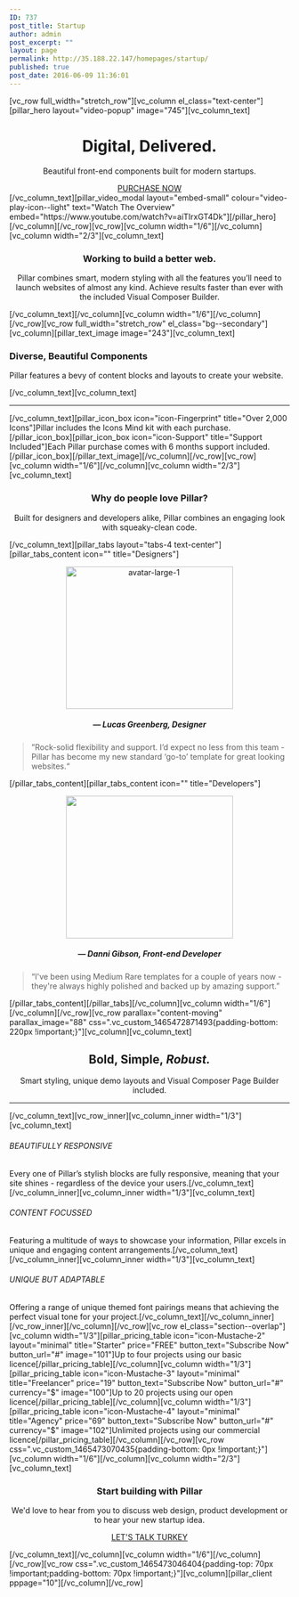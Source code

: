 ```yaml
---
ID: 737
post_title: Startup
author: admin
post_excerpt: ""
layout: page
permalink: http://35.188.22.147/homepages/startup/
published: true
post_date: 2016-06-09 11:36:01
---
```

[vc_row full_width="stretch_row"][vc_column el_class="text-center"][pillar_hero layout="video-popup" image="745"][vc_column_text]
<h1 style="text-align: center;">Digital, Delivered.</h1>
<p class="lead" style="text-align: center;">Beautiful front-end components
built for modern startups.</p>

<div style="text-align: center;"><a class="btn" href="https://themeforest.net/item/pillar-multipurpose-multiconcept-responsive-wordpress-theme/17795788?ref=tommusrhodus"><span class="btn__text">PURCHASE NOW</span></a></div>
[/vc_column_text][pillar_video_modal layout="embed-small" colour="video-play-icon--light" text="Watch The Overview" embed="https://www.youtube.com/watch?v=aiTIrxGT4Dk"][/pillar_hero][/vc_column][/vc_row][vc_row][vc_column width="1/6"][/vc_column][vc_column width="2/3"][vc_column_text]
<h3 style="text-align: center;">Working to build a better web.</h3>
<p class="lead" style="text-align: center;">Pillar combines smart, modern styling with all the features you’ll need to launch websites of almost any kind. Achieve results faster than ever with the included Visual Composer Builder.</p>
[/vc_column_text][/vc_column][vc_column width="1/6"][/vc_column][/vc_row][vc_row full_width="stretch_row" el_class="bg--secondary"][vc_column][pillar_text_image image="243"][vc_column_text]
<h3>Diverse, Beautiful Components</h3>
<p class="lead">Pillar features a bevy of content blocks and layouts to create your website.</p>
[/vc_column_text][vc_column_text]

<hr />

[/vc_column_text][pillar_icon_box icon="icon-Fingerprint" title="Over 2,000 Icons"]Pillar includes the Icons Mind kit with each purchase.[/pillar_icon_box][pillar_icon_box icon="icon-Support" title="Support Included"]Each Pillar purchase comes with 6 months support included.[/pillar_icon_box][/pillar_text_image][/vc_column][/vc_row][vc_row][vc_column width="1/6"][/vc_column][vc_column width="2/3"][vc_column_text]
<h3 style="text-align: center;">Why do people love Pillar?</h3>
<p class="lead" style="text-align: center;">Built for designers and developers alike, Pillar combines an engaging look with squeaky-clean code.</p>
[/vc_column_text][pillar_tabs layout="tabs-4 text-center"][pillar_tabs_content icon="" title="Designers"]
<p style="text-align: center;"><img class="aligncenter size-medium wp-image-555" src="http://35.188.22.147/wp-content/uploads/2016/06/avatar-large-1-300x256.png" alt="avatar-large-1" width="300" height="256" /></p>

<h5 style="text-align: center;">— Lucas Greenberg, Designer</h5>
<blockquote>”Rock-solid flexibility and support. I’d expect no less from this team - Pillar has become my new standard ‘go-to’ template for great looking websites.“</blockquote>
[/pillar_tabs_content][pillar_tabs_content icon="" title="Developers"]
<p style="text-align: center;"><img class="aligncenter wp-image-750 size-medium" src="http://35.188.22.147/wp-content/uploads/2016/06/avatar-large-3-300x256.png" width="300" height="256" /></p>

<h5 style="text-align: center;">— Danni Gibson, Front-end Developer</h5>
<blockquote>“I've been using Medium Rare templates for a couple of years now - they're always highly polished and backed up by amazing support.”</blockquote>
[/pillar_tabs_content][/pillar_tabs][/vc_column][vc_column width="1/6"][/vc_column][/vc_row][vc_row parallax="content-moving" parallax_image="88" css=".vc_custom_1465472871493{padding-bottom: 220px !important;}"][vc_column][vc_column_text]
<h2 style="text-align: center;">Bold, Simple, <em>Robust.</em></h2>
<p class="lead" style="text-align: center;">Smart styling, unique demo layouts and Visual Composer Page Builder included.</p>


<hr />

[/vc_column_text][vc_row_inner][vc_column_inner width="1/3"][vc_column_text]
<h6>BEAUTIFULLY RESPONSIVE</h6>
Every one of Pillar’s stylish blocks are fully responsive, meaning that your site shines - regardless of the device your users.[/vc_column_text][/vc_column_inner][vc_column_inner width="1/3"][vc_column_text]
<h6>CONTENT FOCUSSED</h6>
Featuring a multitude of ways to showcase your information, Pillar excels in unique and engaging content arrangements.[/vc_column_text][/vc_column_inner][vc_column_inner width="1/3"][vc_column_text]
<h6>UNIQUE BUT ADAPTABLE</h6>
Offering a range of unique themed font pairings means that achieving the perfect visual tone for your project.[/vc_column_text][/vc_column_inner][/vc_row_inner][/vc_column][/vc_row][vc_row el_class="section--overlap"][vc_column width="1/3"][pillar_pricing_table icon="icon-Mustache-2" layout="minimal" title="Starter" price="FREE" button_text="Subscribe Now" button_url="#" image="101"]Up to four projects
using our basic licence[/pillar_pricing_table][/vc_column][vc_column width="1/3"][pillar_pricing_table icon="icon-Mustache-3" layout="minimal" title="Freelancer" price="19" button_text="Subscribe Now" button_url="#" currency="$" image="100"]Up to 20 projects
using our open licence[/pillar_pricing_table][/vc_column][vc_column width="1/3"][pillar_pricing_table icon="icon-Mustache-4" layout="minimal" title="Agency" price="69" button_text="Subscribe Now" button_url="#" currency="$" image="102"]Unlimited projects
using our commercial licence[/pillar_pricing_table][/vc_column][/vc_row][vc_row css=".vc_custom_1465473070435{padding-bottom: 0px !important;}"][vc_column width="1/6"][/vc_column][vc_column width="2/3"][vc_column_text]
<h3 style="text-align: center;">Start building with Pillar</h3>
<p class="lead" style="text-align: center;">We'd love to hear from you to discuss web design, product development or to hear your new startup idea.</p>
<p style="text-align: center;"><a class="btn btn--primary" href="/pages/contact-map-styled/"><span class="btn__text">LET'S TALK TURKEY</span></a></p>
[/vc_column_text][/vc_column][vc_column width="1/6"][/vc_column][/vc_row][vc_row css=".vc_custom_1465473046404{padding-top: 70px !important;padding-bottom: 70px !important;}"][vc_column][pillar_client pppage="10"][/vc_column][/vc_row]